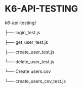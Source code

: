 # K6-API-TESTING

k6-api-testing/

├── login_test.js

├── get_user_test.js

├── create_user_test.js

└── delete_user_test.js

└── Create users.csv

└── create_users_csv_test.js
